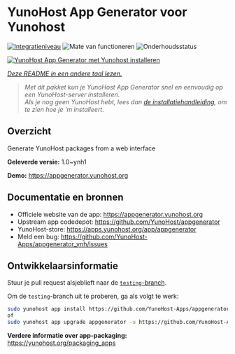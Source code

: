 <!--
NB: Deze README is automatisch gegenereerd door <https://github.com/YunoHost/apps/tree/master/tools/readme_generator>
Hij mag NIET handmatig aangepast worden.
-->

# YunoHost App Generator voor Yunohost

[![Integratieniveau](https://dash.yunohost.org/integration/appgenerator.svg)](https://ci-apps.yunohost.org/ci/apps/appgenerator/) ![Mate van functioneren](https://ci-apps.yunohost.org/ci/badges/appgenerator.status.svg) ![Onderhoudsstatus](https://ci-apps.yunohost.org/ci/badges/appgenerator.maintain.svg)

[![YunoHost App Generator met Yunohost installeren](https://install-app.yunohost.org/install-with-yunohost.svg)](https://install-app.yunohost.org/?app=appgenerator)

*[Deze README in een andere taal lezen.](./ALL_README.md)*

> *Met dit pakket kun je YunoHost App Generator snel en eenvoudig op een YunoHost-server installeren.*  
> *Als je nog geen YunoHost hebt, lees dan [de installatiehandleiding](https://yunohost.org/install), om te zien hoe je 'm installeert.*

## Overzicht

Generate YunoHost packages from a web interface


**Geleverde versie:** 1.0~ynh1

**Demo:** <https://appgenerator.yunohost.org>
## Documentatie en bronnen

- Officiele website van de app: <https://appgenerator.yunohost.org>
- Upstream app codedepot: <https://github.com/YunoHost/appgenerator>
- YunoHost-store: <https://apps.yunohost.org/app/appgenerator>
- Meld een bug: <https://github.com/YunoHost-Apps/appgenerator_ynh/issues>

## Ontwikkelaarsinformatie

Stuur je pull request alsjeblieft naar de [`testing`-branch](https://github.com/YunoHost-Apps/appgenerator_ynh/tree/testing).

Om de `testing`-branch uit te proberen, ga als volgt te werk:

```bash
sudo yunohost app install https://github.com/YunoHost-Apps/appgenerator_ynh/tree/testing --debug
of
sudo yunohost app upgrade appgenerator -u https://github.com/YunoHost-Apps/appgenerator_ynh/tree/testing --debug
```

**Verdere informatie over app-packaging:** <https://yunohost.org/packaging_apps>

